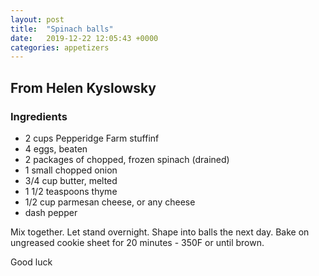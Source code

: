 ```yaml
---
layout: post
title:  "Spinach balls"
date:   2019-12-22 12:05:43 +0000
categories: appetizers
---
```


## From Helen Kyslowsky
### Ingredients
* 2 cups Pepperidge Farm stuffinf
* 4 eggs, beaten
* 2 packages of chopped, frozen spinach (drained)
* 1 small chopped onion
* 3/4 cup butter, melted
* 1 1/2 teaspoons thyme
* 1/2 cup parmesan cheese, or any cheese
* dash pepper


 Mix together. Let stand overnight. Shape into balls the next day. Bake on ungreased cookie sheet for 20 minutes - 350F or until brown.


Good luck
